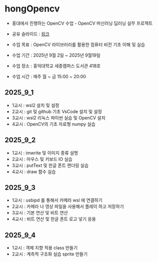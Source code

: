# hongOpencv

- 홍대에서 진행하는 OpenCV 수업 - OpenCV 머신러닝 딥러닝 실무 프로젝트
- 공유 슬라이드 : [링크](https://docs.google.com/presentation/d/1BO69tB3_HULK1oc4ZlrSxyMZv-grKU2bsnl68k7C89A/edit?usp=sharing)

- 수업 목표 : OpenCV 라이브러리를 활용한 컴퓨터 비전 기초 이해 및 실습
- 수업 기간 : 2025년 9월 2일 ~ 2025년 9월19일
- 수업 장소 : 홍익대학교 세종캠퍼스 도서관 418호
- 수업 시간 : 매주 월 ~ 금  15:00 ~ 20:00

## 2025_9_1

- 1교시 : wsl2 설치 및 설정
- 2교시 : git 및 github 기초 VsCode 설치 및 설정
- 3교시 : wsl2 리눅스 파이썬 실습 및 OpenCV 설치
- 4교시 : OpenCV의 기초 자료형 numpy 실습

## 2025_9_2

- 1교시 : imwrite 및 이미지 종류 설명
- 2교시 : 마우스 및 키보드 IO 실습
- 3교시 : putText 및 한글 폰트 렌더링 실습
- 4교시 : draw 함수 실습

## 2025_9_3

- 1교시 : usbipd 를 통해서 카메라 wsl 에 연결하기
- 2교시 : 카메라 나 영상 파일을 사용해서 플레이 하고 저장하기
- 3교시 : 기본 연산 및 비트 연산
- 4교시 : 비트 연산 및 한글 폰트 로고 넣기 응용

## 2025_9_4

- 1교시 : 객체 지향 적용 class 만들기
- 2교시 : 계측적 구조화 실습 sprite 만들기

